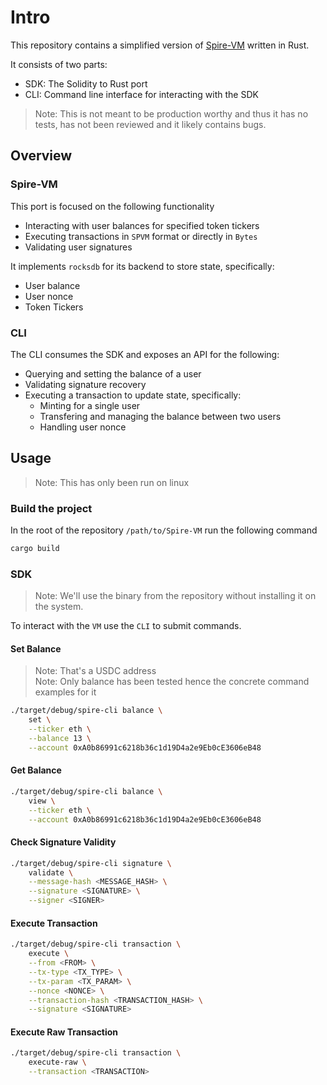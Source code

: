 # Intro

This repository contains a simplified version of [Spire-VM](https://github.com/spire-labs/spvm-1) written in Rust.

It consists of two parts:

- SDK: The Solidity to Rust port
- CLI: Command line interface for interacting with the SDK

> Note: This is not meant to be production worthy and thus it has no tests, has not been reviewed and it likely contains bugs.

## Overview

### Spire-VM

This port is focused on the following functionality

- Interacting with user balances for specified token tickers
- Executing transactions in `SPVM` format or directly in `Bytes`
- Validating user signatures

It implements `rocksdb` for its backend to store state, specifically:

- User balance
- User nonce
- Token Tickers

### CLI

The CLI consumes the SDK and exposes an API for the following:

- Querying and setting the balance of a user
- Validating signature recovery
- Executing a transaction to update state, specifically:
  - Minting for a single user
  - Transfering and managing the balance between two users
  - Handling user nonce

## Usage

> Note: This has only been run on linux

### Build the project

In the root of the repository `/path/to/Spire-VM` run the following command

```bash
cargo build
```

### SDK

> Note: We'll use the binary from the repository without installing it on the system.

To interact with the `VM` use the `CLI` to submit commands.

#### Set Balance

> Note: That's a USDC address \
> Note: Only balance has been tested hence the concrete command examples for it

```bash
./target/debug/spire-cli balance \
    set \
    --ticker eth \
    --balance 13 \
    --account 0xA0b86991c6218b36c1d19D4a2e9Eb0cE3606eB48
```

#### Get Balance

```bash
./target/debug/spire-cli balance \
    view \
    --ticker eth \
    --account 0xA0b86991c6218b36c1d19D4a2e9Eb0cE3606eB48
```

#### Check Signature Validity

```bash
./target/debug/spire-cli signature \
    validate \
    --message-hash <MESSAGE_HASH> \
    --signature <SIGNATURE> \
    --signer <SIGNER>
```

#### Execute Transaction

```bash
./target/debug/spire-cli transaction \
    execute \
    --from <FROM> \
    --tx-type <TX_TYPE> \
    --tx-param <TX_PARAM> \
    --nonce <NONCE> \
    --transaction-hash <TRANSACTION_HASH> \
    --signature <SIGNATURE>
```

#### Execute Raw Transaction

```bash
./target/debug/spire-cli transaction \
    execute-raw \
    --transaction <TRANSACTION>
```